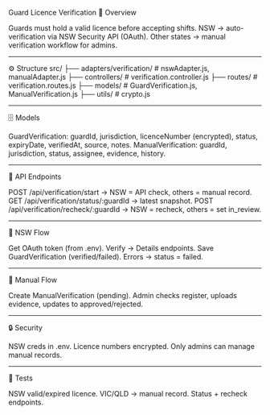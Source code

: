 Guard Licence Verification
📌 Overview

Guards must hold a valid licence before accepting shifts.
NSW → auto-verification via NSW Security API (OAuth).
Other states → manual verification workflow for admins.

-------------------------------------------------------------------------------------------------------------------------------------------

⚙️ Structure
src/
 ├── adapters/verification/   # nswAdapter.js, manualAdapter.js
 ├── controllers/             # verification.controller.js
 ├── routes/                  # verification.routes.js
 ├── models/                  # GuardVerification.js, ManualVerification.js
 ├── utils/                   # crypto.js

-------------------------------------------------------------------------------------------------------------------------------------------

🗄️ Models

GuardVerification: guardId, jurisdiction, licenceNumber (encrypted), status, expiryDate, verifiedAt, source, notes.
ManualVerification: guardId, jurisdiction, status, assignee, evidence, history.

-------------------------------------------------------------------------------------------------------------------------------------------

🔌 API Endpoints

POST /api/verification/start → NSW = API check, others = manual record.
GET /api/verification/status/:guardId → latest snapshot.
POST /api/verification/recheck/:guardId → NSW = recheck, others = set in_review.

-------------------------------------------------------------------------------------------------------------------------------------------

🔑 NSW Flow

Get OAuth token (from .env).
Verify → Details endpoints.
Save GuardVerification (verified/failed).
Errors → status = failed.

-------------------------------------------------------------------------------------------------------------------------------------------

📝 Manual Flow

Create ManualVerification (pending).
Admin checks register, uploads evidence, updates to approved/rejected.

-------------------------------------------------------------------------------------------------------------------------------------------

🔒 Security

NSW creds in .env.
Licence numbers encrypted.
Only admins can manage manual records.

-------------------------------------------------------------------------------------------------------------------------------------------

🧪 Tests

NSW valid/expired licence.
VIC/QLD → manual record.
Status + recheck endpoints.